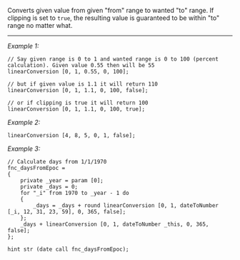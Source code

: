 Converts given value from given "from" range to wanted "to" range. If clipping is set to `true`, the resulting value is guaranteed to be within "to" range no matter what.


---
*Example 1:*
```sqf
// Say given range is 0 to 1 and wanted range is 0 to 100 (percent calculation). Given value 0.55 then will be 55
linearConversion [0, 1, 0.55, 0, 100];

// but if given value is 1.1 it will return 110
linearConversion [0, 1, 1.1, 0, 100, false];

// or if clipping is true it will return 100
linearConversion [0, 1, 1.1, 0, 100, true];
```

*Example 2:*
```sqf
linearConversion [4, 8, 5, 0, 1, false];
```

*Example 3:*
```sqf
// Calculate days from 1/1/1970
fnc_daysFromEpoc = 
{
	private _year = param [0];
	private _days = 0;
	for "_i" from 1970 to _year - 1 do 
	{
		_days = _days + round linearConversion [0, 1, dateToNumber [_i, 12, 31, 23, 59], 0, 365, false];
	};
	_days + linearConversion [0, 1, dateToNumber _this, 0, 365, false];
};

hint str (date call fnc_daysFromEpoc);
```